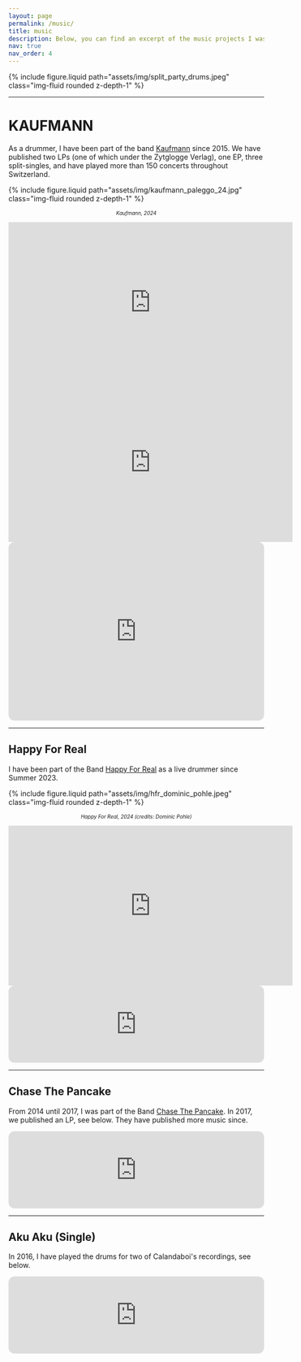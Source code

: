 ```yaml
---
layout: page
permalink: /music/
title: music
description: Below, you can find an excerpt of the music projects I was involved in.
nav: true
nav_order: 4
---
```


{% include figure.liquid path="assets/img/split_party_drums.jpeg" class="img-fluid rounded z-depth-1" %}

----------------

# KAUFMANN

As a drummer, I have been part of the band [Kaufmann](www.kaufmannnmusik.ch) since 2015.
We have published two LPs (one of which under the Zytglogge Verlag), one EP, three split-singles,
and have played more than 150 concerts throughout Switzerland.

{% include figure.liquid path="assets/img/kaufmann_paleggo_24.jpg" class="img-fluid rounded z-depth-1" %}
<div style="font-size: 10px; text-align: center; font-style: italic;">
  Kaufmann, 2024<br>
  <br>
</div>


<div class="flex" align="center">
    <iframe width="560" height="315" src="https://www.youtube.com/embed/QtsyoMyea2M?si=RVWf5p_VWa4WpKhZ" title="YouTube video player" frameborder="0" allow="accelerometer; autoplay; clipboard-write; encrypted-media; gyroscope; picture-in-picture; web-share" allowfullscreen></iframe>
</div>

<div class="flex" align="center">
    <iframe width="560" height="315" src="https://www.youtube.com/embed/sniTxDvvOmk?si=OV4GVbbZaEhfwAVS" title="YouTube video player" frameborder="0" allow="accelerometer; autoplay; clipboard-write; encrypted-media; gyroscope; picture-in-picture; web-share" allowfullscreen></iframe>
</div>

<div class="flex" align="center">
    <iframe style="border-radius:12px" src="https://open.spotify.com/embed/artist/52Rw95lj0m3dqV8dqNS2Tw?utm_source=generator&theme=0" width="100%" height="352" frameBorder="0" allowfullscreen="" allow="autoplay; clipboard-write; encrypted-media; fullscreen; picture-in-picture" loading="lazy"></iframe>
</div>

----------------

## Happy For Real

I have been part of the Band [Happy For Real](https://www.happyforreal.ch/)
as a live drummer since Summer 2023.

{% include figure.liquid path="assets/img/hfr_dominic_pohle.jpeg" class="img-fluid rounded z-depth-1" %}
<div style="font-size: 10px; text-align: center; font-style: italic;">
  Happy For Real, 2024 (credits: Dominic Pohle)<br>
  <br>
</div>

<div class="flex" align="center">
    <iframe width="560" height="315" src="https://www.youtube.com/embed/vyXcoPsX47U?si=vLeOzJX59FL9zdAh" title="YouTube video player" frameborder="0" allow="accelerometer; autoplay; clipboard-write; encrypted-media; gyroscope; picture-in-picture; web-share" allowfullscreen></iframe>
</div>

<div class="flex" align="center">
    <iframe style="border-radius:12px" src="https://open.spotify.com/embed/artist/6KJAq5DvO3GgWoDpE3w6nB?utm_source=generator&theme=0" width="100%" height="152" frameBorder="0" allowfullscreen="" allow="autoplay; clipboard-write; encrypted-media; fullscreen; picture-in-picture" loading="lazy" class="align-items-center"></iframe>
</div>

----------------

## Chase The Pancake
From 2014 until 2017, I was part of the Band [Chase The Pancake](https://chasethepancake.com/).
In 2017, we published an LP, see below.
They have published more music since.

<div class="flex" align="center">
    <iframe style="border-radius:12px" src="https://open.spotify.com/embed/album/12GD1TGFIvX9cuT8rsFH8G?utm_source=generator&theme=0" width="100%" height="152" frameBorder="0" allowfullscreen="" allow="autoplay; clipboard-write; encrypted-media; fullscreen; picture-in-picture" loading="lazy"></iframe>
</div>

----------------

## Aku Aku (Single)

In 2016, I have played the drums for two of Calandaboi's recordings, see below.

<div class="flex" align="center">
    <iframe style="border-radius:12px" src="https://open.spotify.com/embed/album/1BMt88wbzGGlUUcctTbQJr?utm_source=generator&theme=0" width="100%" height="152" frameBorder="0" allowfullscreen="" allow="autoplay; clipboard-write; encrypted-media; fullscreen; picture-in-picture" loading="lazy"></iframe>
</div>
